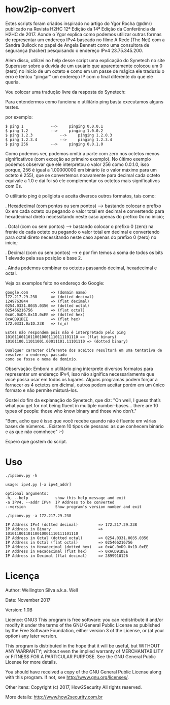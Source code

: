 # how2ip-convert #

Estes scripts foram criados inspirado no artigo do Ygor Rocha (@dmr) publicado na Revista H2HC 12ª Edição da 14ª Edição da Conferência da H2HC de 2017. Aonde o Ygor explica como podemos utilizar outras formas de representar um endereço IPv4 baseado no filme A Rede (The Net) com a Sandra Bullock no papel de Angela Bennett como uma consultora de segurança (hacker) pesquisando o endereço IPv4 23.75.345.200.

Além disso, utilizei no help desse script uma explicação do Synetech no site Superuser sobre a duvida de um usuário que aparentemente colocou um 0 (zero) no início de um octeto e como em um passe de mágica ele traduziu o erro e tentou "pingar" um endereço IP com o final diferente do que ele queria.

Vou colocar uma tradução livre da resposta do Synetech:

Para entendermos como funciona o utilitário ping basta executamos alguns testes.
	  
por exemplo:


	$ ping 1			-->		pinging 0.0.0.1
	$ ping 1.2			-->		pinging 1.0.0.2
	$ ping 1.2.3			-->		pinging 1.2.0.3
	$ ping 1.2.3.4			-->		pinging 1.2.3.4
	$ ping 256			-->		pinging 0.0.1.0

Como podemos ver, podemos omitir a parte com zero nos octetos menos significativos (com exceção ao primeiro exemplo).
No último exemplo podemos observar que ele interpretou o valor 256 como 0.0.1.0, isso porque, 256 é igual a 1.00000000
em binário (e o valor máximo para um octeto é 255), que se convertemos noavamente para decimal cada octeto equivale a 
1.0 e dai foi só ele complementar os octetos mais significativos com 0s.

O utilitário ping é poliglota e aceita diversos outros formatos, tais como:

.	Hexadecimal (com pontos ou sem pontos) --> bastando colocar o prefixo 0x em cada octeto ou pegando o valor total em decimal e convertendo para hexadecimal direto necessitando neste caso apenas do prefixo 0x no início;

.	Octal (com ou sem pontos) --> bastando colocar o prefixo 0 (zero) na frente de cada octeto ou pegando o valor total em decimal e convertendo para octal direto necessitando neste caso apenas do prefixo 0 (zero) no início;

.	Decimal (com ou sem pontos) --> e por fim temos a soma de todos os bits 1 elevado pela sua posição e base 2.

.	Ainda podemos combinar os octetos passando decimal, hexadecimal e octal.

Veja os exemplos feito no endereço do Google:

	google.com          => (domain name)
	172.217.29.238      => (dotted decimal)
	1249763844          => (flat decimal)
	0254.0331.0035.0356 => (dotted octal)
	025466216756        => (flat octal)
	0xAC.0xD9.0x1D.0xEE => (dotted hex)
	0xACD91DEE          => (flat hex)
	172.0331.0x1D.238   => (ಠ_ಠ)

	Estes não respondem pois não é interpretado pelo ping
	10101100110110010001110111101110 => (flat binary)
	10101100.11011001.00011101.11101110 => (dotted binary)

	Qualquer caracter diferente dos aceitos resulturá em uma tentativa de resolver o endereço passado 
	como se fosse o nome de dominio.

Observação: Embora o utilitário ping interprete diversos formatos para representar um endereço IPv4, isso não significa necessariamente que você possa usar em todos os lugares. Alguns programas podem forçar a fornecer os 4 octetos em dicimal, outros podem aceitar porém em um único formato e não permite misturá-los.

Gostei do fim da explanação do Synetech, que diz:
"Oh well, I guess that’s what you get for not being fluent in multiple number-bases... there are 10 types of people: those who know binary and those who don’t."

"Bem, acho que é isso que você recebe quando não é fluente em várias bases de números... Existem 10 tipos de pessoas: as que conhecem binário e as que não comnhece" :-)

Espero que gostem do script.

# Uso #

    ./ipconv.py -h
	
	usage: ipv4.py [-a ipv4_addr]
	
	optional arguments:
	-h, --help            show this help message and exit
	-a IPV4, --addr IPV4  IP Address to be converted
	--version             Show program's version number and exit
	
    ./ipconv.py -a 172.217.29.238
	
	IP Address IPv4 (dotted decimal)         => 172.217.29.238
	IP Address in Binary                     => 10101100110110010001110111101110
	IP Address in Octal (dotted octal)       => 0254.0331.0035.0356
	IP Address in Octal (flat octal)         => 025466216756
	IP Address in Hexadecimal (dotted hex)   => 0xAC.0xD9.0x1D.0xEE
	IP Address in Hexadecimal (flat hex)     => 0xACD91DEE
	IP Address in Decimal (flat decimal)     => 2899910126

# Licença #

Author: Wellington Silva a.k.a. Well

Date: November 2017

Version: 1.0B

Licence: GNU3
This program is free software: you can redistribute it and/or modify
it under the terms of the GNU General Public License as published by
the Free Software Foundation, either version 3 of the License, or
(at your option) any later version.

This program is distributed in the hope that it will be useful,
but WITHOUT ANY WARRANTY; without even the implied warranty of
MERCHANTABILITY or FITNESS FOR A PARTICULAR PURPOSE.  See the
GNU General Public License for more details.

You should have received a copy of the GNU General Public License
along with this program.  If not, see <http://www.gnu.org/licenses/>.

Other itens: Copyright (c) 2017, How2Security All rights reserved.

More details: <http://www.how2security.com.br>
